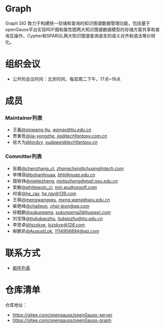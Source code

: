 # Graph
Graph SIG 致力于构建统一存储和查询的知识图谱数据管理功能，包括基于openGauss平台实现RDF图和属性图两大知识图谱数据模型的存储方案共享和查询互操作，Cypher和SPARQL两大知识图谱查询语言的语义对齐和语法等价转化。

# 组织会议

- 公开的会议时间：北京时间，每双周二下午，17点~18点


# 成员

### Maintainer列表

- 王鑫[@xinwang-tju](https://gitee.com/xinwang-tju), *wangx@tju.edu.cn*
- 贾勇哲[@jia-yongzhe](https://gitee.com/jia-yongzhe), *jia@techfantasy.com.cn*
- 徐大为[@lordvv](https://gitee.com/lordvv), *xudawei@techfantasy.cn*

### Committer列表

- 张晨[@chenzhang_cl](http://gitee.com/chenzhang_cl), *zhangchen@chuanglintech.com*
- 李博涵[@bohanlinuaa](https://gitee.com/bohanlinuaa), *bhli@nuaa.edu.cn*
- 聂铁铮[@nietiezheng](http://gitee.com/nietiezheng), *nietiezheng@mail.neu.edu.cn*
- 吴敏[@whitewum_cl](https://github.com/whitewum), *min.wu@vesoft.com*
- 何睿[@he_ray](https://gitee.com/he_ray), *he.ray@139.com*
- 王萌[@mengwangseu](https://gitee.com/mengwangseu), *meng.wang@seu.edu.cn*
- 柴艳峰[@chaileon](https://gitee.com/chaileon), *chai-leon@qq.com*
- 徐鲲鹏[@xukunpeng](https://gitee.com/xukunpeng), *xukunpeng2@huawei.com*
- 刘宝珠[@tjuliubaozhu](https://gitee.com/tjuliubaozhu), *liubaozhu@tju.edu.cn*
- 李思卓[@lszskye](https://gitee.com/lszskye), *lszskye@126.com*
- 柳鹏凯[@AugustLpk](https://gitee.com/AugustLpk), *1114906894@qq.com*


# 联系方式
- [邮件列表](https://mailweb.opengauss.org/postorius/lists/graph.opengauss.org/)


# 仓库清单

仓库地址：
- https://gitee.com/opengauss/openGauss-server
- https://gitee.com/opengauss/openGauss-graph

